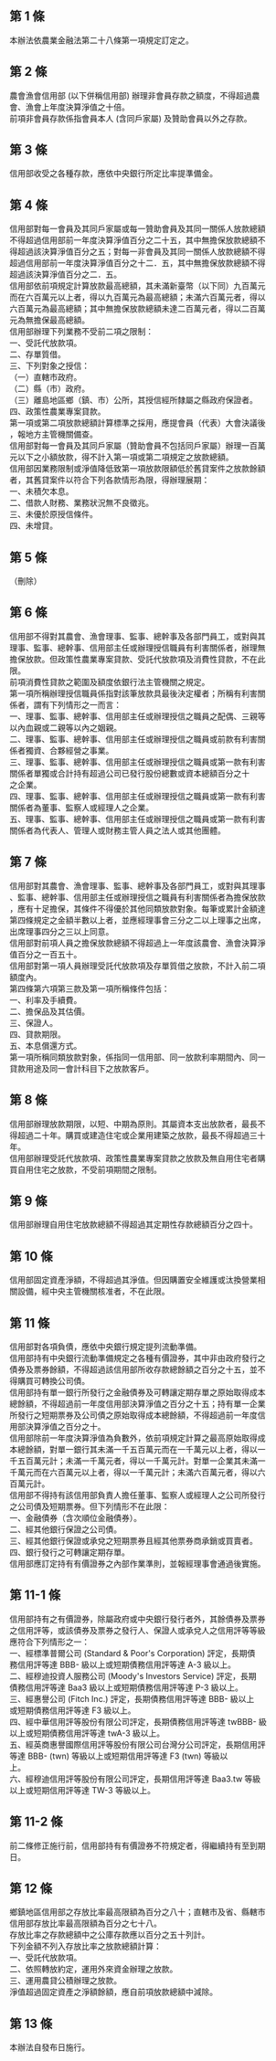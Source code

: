 第 1 條
-------
本辦法依農業金融法第二十八條第一項規定訂定之。

第 2 條
-------
農會漁會信用部 (以下併稱信用部) 辦理非會員存款之額度，不得超過農  
會、漁會上年度決算淨值之十倍。  
前項非會員存款係指會員本人 (含同戶家屬) 及贊助會員以外之存款。

第 3 條
-------
信用部收受之各種存款，應依中央銀行所定比率提準備金。

第 4 條
-------
信用部對每一會員及其同戶家屬或每一贊助會員及其同一關係人放款總額  
不得超過信用部前一年度決算淨值百分之二十五，其中無擔保放款總額不  
得超過該決算淨值百分之五；對每一非會員及其同一關係人放款總額不得  
超過信用部前一年度決算淨值百分之十二．五，其中無擔保放款總額不得  
超過該決算淨值百分之二．五。  
信用部依前項規定計算放款最高總額，其未滿新臺幣（以下同）九百萬元  
而在六百萬元以上者，得以九百萬元為最高總額；未滿六百萬元者，得以  
六百萬元為最高總額；其中無擔保放款總額未達二百萬元者，得以二百萬  
元為無擔保最高總額。  
信用部辦理下列業務不受前二項之限制：  
一、受託代放款項。  
二、存單質借。  
三、下列對象之授信：  
（一）直轄市政府。  
（二）縣（市）政府。  
（三）離島地區鄉（鎮、市）公所，其授信經所隸屬之縣政府保證者。  
四、政策性農業專案貸款。  
第一項或第二項放款總額計算標準之採用，應提會員（代表）大會決議後  
，報地方主管機關備查。  
信用部對每一會員及其同戶家屬（贊助會員不包括同戶家屬）辦理一百萬  
元以下之小額放款，得不計入第一項或第二項規定之放款總額。  
信用部因業務限制或淨值降低致第一項放款限額低於舊貸案件之放款餘額  
者，其舊貸案件以符合下列各款情形為限，得辦理展期：  
一、未積欠本息。  
二、借款人財務、業務狀況無不良徵兆。  
三、未優於原授信條件。  
四、未增貸。

第 5 條
-------
（刪除）

第 6 條
-------
信用部不得對其農會、漁會理事、監事、總幹事及各部門員工，或對與其  
理事、監事、總幹事、信用部主任或辦理授信職員有利害關係者，辦理無  
擔保放款。但政策性農業專案貸款、受託代放款項及消費性貸款，不在此  
限。  
前項消費性貸款之範圍及額度依銀行法主管機關之規定。  
第一項所稱辦理授信職員係指對該筆放款具最後決定權者；所稱有利害關  
係者，謂有下列情形之一而言：  
一、理事、監事、總幹事、信用部主任或辦理授信之職員之配偶、三親等  
    以內血親或二親等以內之姻親。  
二、理事、監事、總幹事、信用部主任或辦理授信之職員或前款有利害關  
    係者獨資、合夥經營之事業。  
三、理事、監事、總幹事、信用部主任或辦理授信之職員或第一款有利害  
    關係者單獨或合計持有超過公司已發行股份總數或資本總額百分之十  
    之企業。  
四、理事、監事、總幹事、信用部主任或辦理授信之職員或第一款有利害  
    關係者為董事、監察人或經理人之企業。  
五、理事、監事、總幹事、信用部主任或辦理授信之職員或第一款有利害  
    關係者為代表人、管理人或財務主管人員之法人或其他團體。

第 7 條
-------
信用部對其農會、漁會理事、監事、總幹事及各部門員工，或對與其理事  
、監事、總幹事、信用部主任或辦理授信之職員有利害關係者為擔保放款  
，應有十足擔保，其條件不得優於其他同類放款對象。每筆或累計金額達  
第四條規定之金額半數以上者，並應經理事會三分之二以上理事之出席，  
出席理事四分之三以上同意。  
信用部對前項人員之擔保放款總額不得超過上一年度該農會、漁會決算淨  
值百分之一百五十。  
信用部對第一項人員辦理受託代放款項及存單質借之放款，不計入前二項  
額度內。  
第四條第六項第三款及第一項所稱條件包括：  
一、利率及手續費。  
二、擔保品及其估價。  
三、保證人。  
四、貸款期限。  
五、本息償還方式。  
第一項所稱同類放款對象，係指同一信用部、同一放款利率期間內、同一  
貸款用途及同一會計科目下之放款客戶。

第 8 條
-------
信用部辦理放款期限，以短、中期為原則。其屬資本支出放款者，最長不  
得超過二十年。購買或建造住宅或企業用建築之放款，最長不得超過三十  
年。  
信用部辦理受託代放款項、政策性農業專案貸款之放款及無自用住宅者購  
買自用住宅之放款，不受前項期間之限制。

第 9 條
-------
信用部辦理自用住宅放款總額不得超過其定期性存款總額百分之四十。

第 10 條
--------
信用部固定資產淨額，不得超過其淨值。但因購置安全維護或汰換營業相  
關設備，經中央主管機關核准者，不在此限。

第 11 條
--------
信用部對各項負債，應依中央銀行規定提列流動準備。  
信用部持有中央銀行流動準備規定之各種有價證券，其中非由政府發行之  
債券及票券餘額，不得超過該信用部所收存款總餘額之百分之十五，並不  
得購買可轉換公司債。  
信用部持有單一銀行所發行之金融債券及可轉讓定期存單之原始取得成本  
總餘額，不得超過前一年度信用部決算淨值之百分之十五；持有單一企業  
所發行之短期票券及公司債之原始取得成本總餘額，不得超過前一年度信  
用部決算淨值之百分之十。  
信用部除前一年度決算淨值為負數外，依前項規定計算之最高原始取得成  
本總餘額，對單一銀行其未滿一千五百萬元而在一千萬元以上者，得以一  
千五百萬元計；未滿一千萬元者，得以一千萬元計。對單一企業其未滿一  
千萬元而在六百萬元以上者，得以一千萬元計；未滿六百萬元者，得以六  
百萬元計。  
信用部不得持有該信用部負責人擔任董事、監察人或經理人之公司所發行  
之公司債及短期票券。但下列情形不在此限：  
一、金融債券（含次順位金融債券）。  
二、經其他銀行保證之公司債。  
三、經其他銀行保證或承兌之短期票券且經其他票券商承銷或買賣者。  
四、銀行發行之可轉讓定期存單。  
信用部應訂定持有有價證券之內部作業準則，並報經理事會通過後實施。

第 11-1 條
----------
信用部持有之有價證券，除屬政府或中央銀行發行者外，其餘債券及票券  
之信用評等，或該債券及票券之發行人、保證人或承兌人之信用評等等級  
應符合下列情形之一：  
一、經標準普爾公司 (Standard & Poor's Corporation)  評定，長期債  
    務信用評等達 BBB- 級以上或短期債務信用評等達 A-3  級以上。  
二、經穆迪投資人服務公司 (Moody's Investors Service)  評定，長期  
    債務信用評等達 Baa3 級以上或短期債務信用評等達 P-3  級以上。  
三、經惠譽公司 (Fitch Inc.) 評定，長期債務信用評等達 BBB- 級以上  
    或短期債務信用評等達 F3 級以上。  
四、經中華信用評等股份有限公司評定，長期債務信用評等達 twBBB- 級  
    以上或短期債務信用評等達 twA-3  級以上。  
五、經英商惠譽國際信用評等股份有限公司台灣分公司評定，長期信用評  
    等達 BBB-  (twn)  等級以上或短期信用評等達 F3  (twn)  等級以  
    上。  
六、經穆迪信用評等股份有限公司評定，長期信用評等達 Baa3.tw  等級  
    以上或短期信用評等達 TW-3 等級以上。

第 11-2 條
----------
前二條修正施行前，信用部持有有價證券不符規定者，得繼續持有至到期  
日。

第 12 條
--------
鄉鎮地區信用部之存放比率最高限額為百分之八十；直轄市及省、縣轄市  
信用部存放比率最高限額為百分之七十八。  
存放比率之存款總額中之公庫存款應以百分之五十列計。  
下列金額不列入存放比率之放款總額計算：  
一、受託代放款項。  
二、依照轉放約定，運用外來資金辦理之放款。  
三、運用農貸公積辦理之放款。  
淨值超過固定資產之淨額餘額，應自前項放款總額中減除。

第 13 條
--------
本辦法自發布日施行。

